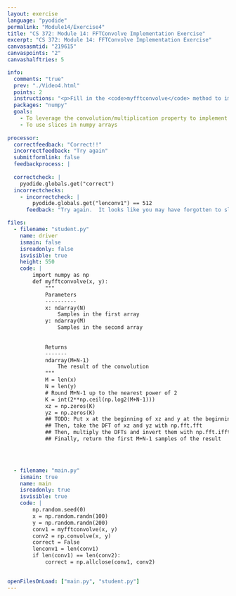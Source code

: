 ```yaml
---
layout: exercise
language: "pyodide"
permalink: "Module14/Exercise4"
title: "CS 372: Module 14: FFTConvolve Implementation Exercise"
excerpt: "CS 372: Module 14: FFTConvolve Implementation Exercise"
canvasasmtid: "219615"
canvaspoints: "2"
canvashalftries: 5

info:
  comments: "true"
  prev: "./Video4.html"
  points: 2
  instructions: "<p>Fill in the <code>myfftconvolve</code> method to implement a DFT-based convolution similar to what we just talked about, but where the length of the zeropadded array is rounded up to the nearest power of two above M+N-1, so that the Fast-Fourier Transform (FFT) algorithm can run.  Since you've rounded the length up, at the end, you'll need to cut down and return the slice 0:M+N-1.</p>"
  packages: "numpy"
  goals:
    - To leverage the convolution/multiplication property to implement convolution efficiently with an FFT
    - To use slices in numpy arrays
    
processor:  
  correctfeedback: "Correct!!" 
  incorrectfeedback: "Try again"
  submitformlink: false
  feedbackprocess: | 
    
  correctcheck: |
    pyodide.globals.get("correct")
  incorrectchecks:
    - incorrectcheck: |
        pyodide.globals.get("lenconv1") == 512
      feedback: "Try again.  It looks like you may have forgotten to slice the return array down to the first M+N-1 samples." 

files:
  - filename: "student.py"
    name: driver
    ismain: false
    isreadonly: false
    isvisible: true
    height: 550
    code: | 
        import numpy as np
        def myfftconvolve(x, y):
            """
            Parameters
            ----------
            x: ndarray(N)
                Samples in the first array
            y: ndarray(M)
                Samples in the second array
            
            
            Returns
            -------
            ndarray(M+N-1)
                The result of the convolution
            """
            M = len(x)
            N = len(y)
            # Round M+N-1 up to the nearest power of 2
            K = int(2**np.ceil(np.log2(M+N-1)))
            xz = np.zeros(K)
            yz = np.zeros(K)
            ## TODO: Put x at the beginning of xz and y at the beginning of yz
            ## Then, take the DFT of xz and yz with np.fft.fft
            ## Then, multiply the DFTs and invert them with np.fft.ifft
            ## Finally, return the first M+N-1 samples of the result
            



  - filename: "main.py"
    ismain: true
    name: main
    isreadonly: true
    isvisible: true
    code: |
        np.random.seed(0)
        x = np.random.randn(100)
        y = np.random.randn(200)
        conv1 = myfftconvolve(x, y)
        conv2 = np.convolve(x, y)
        correct = False
        lenconv1 = len(conv1)
        if len(conv1) == len(conv2): 
            correct = np.allclose(conv1, conv2)
        

openFilesOnLoad: ["main.py", "student.py"]
---
```


